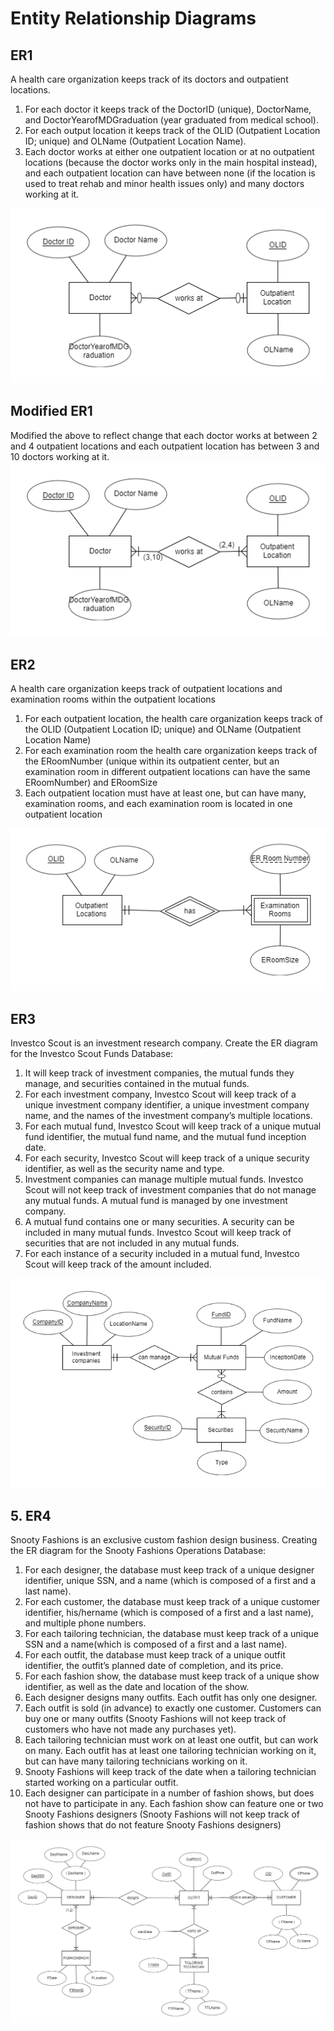 # Entity Relationship Diagrams

## ER1
A health care organization keeps track of its doctors and outpatient locations.
1. For each doctor it keeps track of the DoctorID (unique), DoctorName, and DoctorYearofMDGraduation (year graduated from medical school).
2. For each output location it keeps track of the OLID (Outpatient Location ID; unique) and OLName (Outpatient Location Name).
3. Each doctor works at either one outpatient location or at no outpatient locations (because the doctor works only in the main hospital instead), 
and each outpatient location can have between none (if the location is used to treat rehab and minor health issues only) and many doctors working at it.


![](https://github.com/Shruti8196/SQL/blob/main/Entity%20Relationship%20Diagrams/ER1.png)


## Modified ER1
Modified the above to reflect change that each doctor works at between 2 and 4 outpatient locations and each outpatient location has
between 3 and 10 doctors working at it.
![](https://github.com/Shruti8196/SQL/blob/main/Entity%20Relationship%20Diagrams/ER1-edit.png)

## ER2

A health care organization keeps track of outpatient locations and examination rooms within
the outpatient locations
1. For each outpatient location, the health care organization keeps track of the OLID
(Outpatient Location ID; unique) and OLName (Outpatient Location Name)
2. For each examination room the health care organization keeps track of the ERoomNumber
(unique within its outpatient center, but an examination room in different outpatient
locations can have the same ERoomNumber) and ERoomSize
3. Each outpatient location must have at least one, but can have many, examination rooms, and
each examination room is located in one outpatient location

![](https://github.com/Shruti8196/SQL/blob/main/Entity%20Relationship%20Diagrams/ER2.png)


## ER3

Investco Scout is an investment research company. Create the ER diagram for the
Investco Scout Funds Database:
1. It will keep track of investment companies, the mutual funds they manage, and securities
contained in the mutual funds.
2. For each investment company, Investco Scout will keep track of a unique investment
company identifier, a unique investment company name, and the names of the investment
company’s multiple locations.
3. For each mutual fund, Investco Scout will keep track of a unique mutual fund identifier, the
mutual fund name, and the mutual fund inception date.
4. For each security, Investco Scout will keep track of a unique security identifier, as well as
the security name and type.
5. Investment companies can manage multiple mutual funds. Investco Scout will not keep
track of investment companies that do not manage any mutual funds. A mutual fund is
managed by one investment company.
6. A mutual fund contains one or many securities. A security can be included in many mutual
funds. Investco Scout will keep track of securities that are not included in any mutual funds.
7. For each instance of a security included in a mutual fund, Investco Scout will keep track of
the amount included.

![](https://github.com/Shruti8196/SQL/blob/main/Entity%20Relationship%20Diagrams/ER3.png)

## 5. ER4

Snooty Fashions is an exclusive custom fashion design business. Creating the ER
diagram for the Snooty Fashions Operations Database:
1. For each designer, the database must keep track of a unique designer identifier, unique SSN, and a name (which is composed of a first and a last name).
2. For each customer, the database must keep track of a unique customer identifier, his/hername (which is composed of a first and a last name), and multiple phone numbers.
3.  For each tailoring technician, the database must keep track of a unique SSN and a name(which is composed of a first and a last name).
4. For each outfit, the database must keep track of a unique outfit identifier, the outfit’s planned date of completion, and its price.
5. For each fashion show, the database must keep track of a unique show identifier, as well as the date and location of the show.
6. Each designer designs many outfits. Each outfit has only one designer.
7. Each outfit is sold (in advance) to exactly one customer. Customers can buy one or many outfits (Snooty Fashions will not keep track of customers who have not made any purchases yet).
8. Each tailoring technician must work on at least one outfit, but can work on many. Each outfit has at least one tailoring technician working on it, but can have many tailoring technicians working on it.
9. Snooty Fashions will keep track of the date when a tailoring technician started working on a particular outfit.
10. Each designer can participate in a number of fashion shows, but does not have to participate in any. Each fashion show can feature one or two Snooty Fashions designers (Snooty Fashions will not keep track of fashion shows that do not feature Snooty Fashions
designers)

![](https://github.com/Shruti8196/SQL/blob/main/Entity%20Relationship%20Diagrams/ER5.png)
